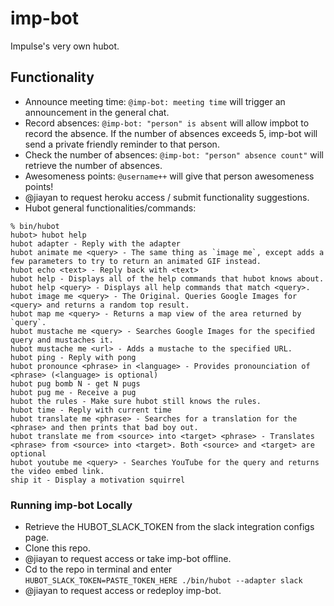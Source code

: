 # imp-bot

Impulse's very own hubot. 

## Functionality

* Announce meeting time: `@imp-bot: meeting time` will trigger an announcement in the general chat. 
* Record absences: `@imp-bot: "person" is absent` will allow impbot to record the absence. If the number of absences exceeds 5, imp-bot will send a private friendly reminder to that person. 
* Check the number of absences: `@imp-bot: "person" absence count"` will retrieve the number of absences. 
* Awesomeness points: `@username++` will give that person awesomeness points!
* @jiayan to request heroku access / submit functionality suggestions. 
* Hubot general functionalities/commands: 

```
% bin/hubot
hubot> hubot help
hubot adapter - Reply with the adapter
hubot animate me <query> - The same thing as `image me`, except adds a few parameters to try to return an animated GIF instead.
hubot echo <text> - Reply back with <text>
hubot help - Displays all of the help commands that hubot knows about.
hubot help <query> - Displays all help commands that match <query>.
hubot image me <query> - The Original. Queries Google Images for <query> and returns a random top result.
hubot map me <query> - Returns a map view of the area returned by `query`.
hubot mustache me <query> - Searches Google Images for the specified query and mustaches it.
hubot mustache me <url> - Adds a mustache to the specified URL.
hubot ping - Reply with pong
hubot pronounce <phrase> in <language> - Provides pronounciation of <phrase> (<language> is optional)
hubot pug bomb N - get N pugs
hubot pug me - Receive a pug
hubot the rules - Make sure hubot still knows the rules.
hubot time - Reply with current time
hubot translate me <phrase> - Searches for a translation for the <phrase> and then prints that bad boy out.
hubot translate me from <source> into <target> <phrase> - Translates <phrase> from <source> into <target>. Both <source> and <target> are optional
hubot youtube me <query> - Searches YouTube for the query and returns the video embed link.
ship it - Display a motivation squirrel
```


### Running imp-bot Locally

* Retrieve the HUBOT_SLACK_TOKEN from the slack integration configs page. 
* Clone this repo. 
* @jiayan to request access or take imp-bot offline. 
* Cd to the repo in terminal and enter `HUBOT_SLACK_TOKEN=PASTE_TOKEN_HERE ./bin/hubot --adapter slack`
* @jiayan to request access or redeploy imp-bot. 
